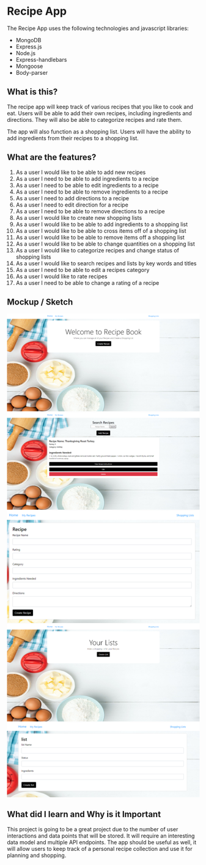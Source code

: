 # Recipe App
The Recipe App uses the following technologies and javascript libraries:
* MongoDB
* Express.js
* Node.js
* Express-handlebars
* Mongoose
* Body-parser

## What is this?
The recipe app will keep track of various recipes that you like to cook and eat. Users will be able to add their own recipes, including ingredients and directions. They will also be able to categorize recipes and rate them.

The app will also function as a shopping list. Users will have the ability to add ingredients from their recipes to a shopping list.

## What are the features?
1. As a user I would like to be able to add new recipes
2. As a user I need to be able to add ingredients to a recipe
3. As a user I need to be able to edit ingredients to a recipe
4. As a user I need to be able to remove ingredients to a recipe
5. As a user I need to add directions to a recipe
6. As a user I need to edit direction for a recipe
7. As a user I need to be able to remove directions to a recipe
8. As a user I would like to create new shopping lists
9. As a user I would like to be able to add ingredients to a shopping list
10. As a user I would like to be able to cross items off of a shopping list
11. As a user I would like to be able to remove items off a shopping list
12. As a user I would like to be able to change quantities on a shopping list
13. As a user I would like to categorize recipes and change status of shopping lists
14. As a user I would like to search recipes and lists by key words and titles
15. As a user I need to be able to edit a recipes category
16. As a user I would like to rate recipes
17. As a user I need to be able to change a rating of a recipe

## Mockup / Sketch
![Main](docs/sc1.PNG)
![Recipe List](docs/sc2.PNG)
![Add Recipe](docs/sc3.PNG)
![Shopping List](docs/sc4.PNG)
![Add Shopping List](docs/sc5.PNG)

## What did I learn and Why is it Important
This project is going to be a great project due to the number of user interactions and data points that will be stored. It will require an interesting data model and multiple API endpoints. The app should be useful as well, it will allow users to keep track of a personal recipe collection and use it for planning and shopping.
